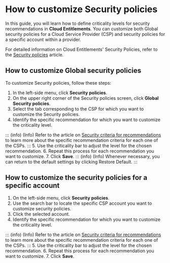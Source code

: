 # How to customize Security policies

In this guide, you will learn how to define criticality levels for security recommendations in **Cloud Entitlements**. You can customize both Global security policies for a Cloud Service Provider (CSP) and security policies for a specific account within a provider.

For detailed information on Cloud Entitlements' Security Policies, refer to the [Security policies](/v3-32/docs/cloud-entitlements-security-policies) article.

## How to customize Global security policies
To customize Security policies, follow these steps:

1. In the left-side menu, click **Security policies**.
2. On the upper right corner of the Security policies screen, click **Global Security policies**.
3. Select the tab corresponding to the CSP for which you want to customize the Security policies.
4. Identify the specific recommendation for which you want to customize the criticality level.

::: (info) (Info)
Refer to the article on [Security criteria for recommendations](/v3-32/docs/cloud-entitlements-security-criteria-for-recommendations) to learn more about the specific recommendation criteria for each one of the CSPs.
:::
5. Use the criticality bar to adjust the level for the chosen recommendation.
6. Repeat this process for each recommendation you want to customize.
7. Click **Save**.
::: (info) (Info)
Whenever necessary, you can return to the default settings by clicking Restore Default.
:::

## How to customize the security policies for a specific account

1. On the left-side menu, click **Security policies**.
2. Use the search bar to locate the specific CSP account you want to customize security policies.
3. Click the selected account.
4. Identify the specific recommendation for which you want to customize the criticality level.

::: (info) (Info)
Refer to the article on [Security criteria for recommendations](/v3-32/docs/cloud-entitlements-security-criteria-for-recommendations) to learn more about the specific recommendation criteria for each one of the CSPs.
:::
5. Use the criticality bar to adjust the level for the chosen recommendation.
6. Repeat this process for each recommendation you want to customize.
7. Click **Save**.
